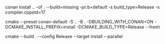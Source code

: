 conan install .. -of . --build=missing -pr:b=default -s build_type=Release -s compiler.cppstd=17

cmake --preset conan-default -S .. -B . -DBUILDING_WITH_CONAN=ON -DCMAKE_INSTALL_PREFIX=install -DCMAKE_BUILD_TYPE=Release --fresh

cmake --build . --config Release --target install --parallel